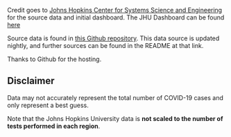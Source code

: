 Credit goes to [Johns Hopkins Center for Systems Science and Engineering](https://coronavirus.jhu.edu/) for the source data and initial dashboard. The JHU Dashboard can be found [here](https://coronavirus.jhu.edu/map.html)

Source data is found in [this Github repository](https://github.com/CSSEGISandData/COVID-19). This data source is updated nightly, and further sources can be found in the README at that link.

Thanks to Github for the hosting.

## Disclaimer

Data may not accurately represent the total number of COVID-19 cases and only represent a best guess.

Note that the Johns Hopkins University data is **not scaled to the number of tests performed in each region**.
